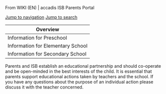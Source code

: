 From WIKI (EN) | accadis ISB Parents Portal

[Jump to navigation](/en/Education#mw-head) [Jump to search](/en/Education#searchInput)

| Overview |
| --- |
| Information for Preschool | yes |
| Information for Elementary School | yes |
| Information for Secondary School | yes |

Parents and ISB establish an educational partnership and should co-operate and be open-minded in the best interests of the child. It is essential that parents support educational actions taken by teachers and the school. If you have any questions about the purpose of an individual action please discuss it with the teacher concerned.